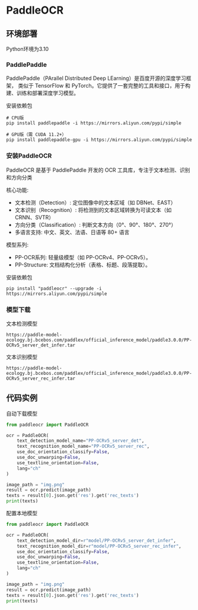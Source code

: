 # PaddleOCR

## 环境部署
Python环境为3.10

### PaddlePaddle
PaddlePaddle（PArallel Distributed Deep LEarning）是百度开源的深度学习框架，
类似于 TensorFlow 和 PyTorch。它提供了一套完整的工具和接口，用于构建、训练和部署深度学习模型。


安装依赖包  
```shell
# CPU版
pip install paddlepaddle -i https://mirrors.aliyun.com/pypi/simple

# GPU版（需 CUDA 11.2+）
pip install paddlepaddle-gpu -i https://mirrors.aliyun.com/pypi/simple
```

### 安装PaddleOCR
PaddleOCR 是基于 PaddlePaddle 开发的 OCR 工具库，专注于文本检测、识别和方向分类

核心功能:  
- 文本检测（Detection）: 定位图像中的文本区域（如 DBNet、EAST）
- 文本识别（Recognition）: 将检测到的文本区域转换为可读文本（如 CRNN、SVTR）
- 方向分类（Classification）: 判断文本方向（0°、90°、180°、270°）
- 多语言支持: 中文、英文、法语、日语等 80+ 语言

模型系列:  
- PP-OCR系列: 轻量级模型（如 PP-OCRv4、PP-OCRv5）。
- PP-Structure: 文档结构化分析（表格、标题、段落提取）。

安装依赖包  
```shell
pip install "paddleocr" --upgrade -i https://mirrors.aliyun.com/pypi/simple
```

### 模型下载

文本检测模型
```
https://paddle-model-ecology.bj.bcebos.com/paddlex/official_inference_model/paddle3.0.0/PP-OCRv5_server_det_infer.tar
```

文本识别模型
```
https://paddle-model-ecology.bj.bcebos.com/paddlex/official_inference_model/paddle3.0.0/PP-OCRv5_server_rec_infer.tar
```


## 代码实例

自动下载模型
```python
from paddleocr import PaddleOCR

ocr = PaddleOCR(
    text_detection_model_name="PP-OCRv5_server_det",
    text_recognition_model_name="PP-OCRv5_server_rec",
    use_doc_orientation_classify=False,
    use_doc_unwarping=False,
    use_textline_orientation=False,
    lang="ch"
)

image_path = "img.png"
result = ocr.predict(image_path)
texts = result[0].json.get('res').get('rec_texts')
print(texts)
```

配置本地模型
```python
from paddleocr import PaddleOCR

ocr = PaddleOCR(
    text_detection_model_dir=r"model/PP-OCRv5_server_det_infer",
    text_recognition_model_dir=r"model/PP-OCRv5_server_rec_infer",
    use_doc_orientation_classify=False,
    use_doc_unwarping=False,
    use_textline_orientation=False,
    lang="ch"
)

image_path = "img.png"
result = ocr.predict(image_path)
texts = result[0].json.get('res').get('rec_texts')
print(texts)
```


